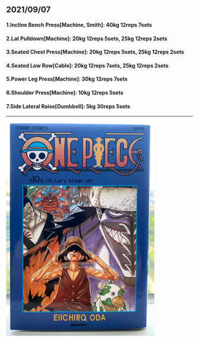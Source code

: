 ## 2021/09/07
#### 1.Incline Bench Press\[Machine, Smith\]: 40kg 12reps 7sets
#### 2.Lat Pulldown\[Machine\]: 20kg 12reps 5sets, 25kg 12reps 2sets
#### 3.Seated Chest Press\[Machine\]: 20kg 12reps 5sets, 25kg 12reps 2sets
#### 4.Seated Low Row\[Cable\]: 20kg 12reps 7sets, 25kg 12reps 2sets
#### 5.Power Leg Press\[Machine\]: 30kg 12reps 7sets
#### 6.Shoulder Press\[Machine\]: 10kg 12reps 5sets
#### 7.Side Lateral Raise\[Dumbbell\]: 5kg 30reps 5sets


---
<img src='../_resources/__010.png' width='400px' />
